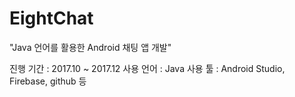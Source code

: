 # EightChat

"Java 언어를 활용한 Android 채팅 앱 개발"

진행 기간 : 2017.10 ~ 2017.12
사용 언어 : Java
사용 툴 : Android Studio, Firebase, github 등
